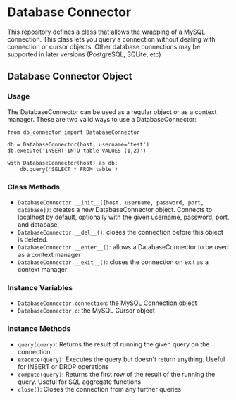 Database Connector
==================

This repository defines a class that allows the wrapping of a MySQL connection. This class lets you query a connection without dealing with connection or cursor objects. Other database connections may be supported in later versions (PostgreSQL, SQLite, etc)

Database Connector Object
-------------------------

### Usage

The DatabaseConnector can be used as a regular object or as a context manager. These are two valid ways to use a DatabaseConnector:

```
from db_connector import DatabaseConnector

db = DatabaseConnector(host, username='test')
db.execute('INSERT INTO table VALUES (1,2)')

with DatabaseConnector(host) as db:
    db.query('SELECT * FROM table')
```

### Class Methods
- `DatabaseConnector.__init__([host, username, password, port, database])`: creates a new DatabaseConnector object. Connects to localhost by default, optionally with the given username, password, port, and database.
- `DatabaseConnector.__del__()`: closes the connection before this object is deleted.
- `DatabaseConnector.__enter__()`: allows a DatabaseConnector to be used as a context manager
- `DatabaseConnector.__exit__()`: closes the connection on exit as a context manager

### Instance Variables
- `DatabaseConnector.connection`: the MySQL Connection object
- `DatabaseConnector.c`: the MySQL Cursor object

### Instance Methods
- `query(query)`: Returns the result of running the given query on the connection
- `execute(query)`: Executes the query but doesn't return anything. Useful for INSERT or DROP operations
- `compute(query)`: Returns the first row of the result of the running the query. Useful for SQL aggregate functions
- `close()`: Closes the connection from any further queries
